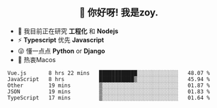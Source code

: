 <h2 align="center">👋 你好呀! 我是zoy.</h2>

- 🌱 我目前正在研究 **工程化** 和 **Nodejs**
- ⚡ **Typescript** 优先 **Javascript**
- 😜 懂一点点 **Python** or **Django**
- 🚀 热衷Macos





<!--
**l-zoy/l-zoy** is a ✨ _special_ ✨ repository because its `README.md` (this file) appears on your GitHub profile.

Here are some ideas to get you started:

- 🔭 I’m currently working on ...
- 🌱 I’m currently learning ...
- 👯 I’m looking to collaborate on ...
- 🤔 I’m looking for help with ...
- 💬 Ask me about ...
- 📫 How to reach me: ...
- 😄 Pronouns: ...
- ⚡ Fun fact: ...
-->

<!--START_SECTION:waka-->
```text
Vue.js       8 hrs 22 mins   ████████████░░░░░░░░░░░░░   48.07 % 
JavaScript   8 hrs           ███████████▒░░░░░░░░░░░░░   45.94 % 
Other        19 mins         ▒░░░░░░░░░░░░░░░░░░░░░░░░   01.87 % 
JSON         19 mins         ▒░░░░░░░░░░░░░░░░░░░░░░░░   01.83 % 
TypeScript   17 mins         ▒░░░░░░░░░░░░░░░░░░░░░░░░   01.64 % 
```
<!--END_SECTION:waka-->
